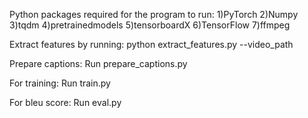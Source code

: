Python packages required for the program to run:
1)PyTorch
2)Numpy
3)tqdm
4)pretrainedmodels
5)tensorboardX
6)TensorFlow
7)ffmpeg

Extract features by running:
python extract_features.py --video_path

Prepare captions:
Run prepare_captions.py

For training: Run train.py

For bleu score: Run eval.py
